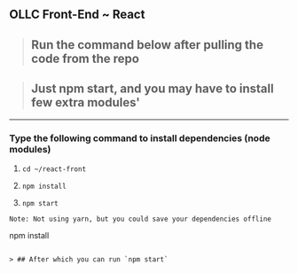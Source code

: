 ## OLLC Front-End ~ React


> ## Run the command below after pulling the code from the repo

> ## Just npm start, and you may have to install few extra modules'

---

### Type the following command to install dependencies (node modules)

1. `cd ~/react-front`

2. `npm install`

3. `npm start`


```
Note: Not using yarn, but you could save your dependencies offline
```
npm install
```

> ## After which you can run `npm start`